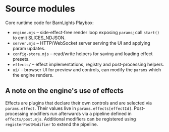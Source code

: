 # Source modules

Core runtime code for BarnLights Playbox:

- `engine.mjs` – side‑effect‑free render loop exposing `params`; call `start()` to emit SLICES_NDJSON.
- `server.mjs` – HTTP/WebSocket server serving the UI and applying param updates.
- `config-store.mjs` – read/write helpers for saving and loading effect presets.
- `effects/` – effect implementations, registry and post-processing helpers.
- `ui/` – browser UI for preview and controls, can modify the `params` which the engine renders.

## A note on the engine's use of effects

Effects are plugins that declare their own controls and are selected via `params.effect`.
Their values live in `params.effects[effectId]`.
Post-processing modifiers run afterwards via a pipeline defined in `effects/post.mjs`.
Additional modifiers can be registered using `registerPostModifier` to extend the pipeline.
